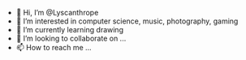- 👋 Hi, I’m @Lyscanthrope
- 👀 I’m interested in computer science, music, photography, gaming
- 🌱 I’m currently learning drawing
- 💞️ I’m looking to collaborate on ...
- 📫 How to reach me ...

<!---
Lyscanthrope/Lyscanthrope is a ✨ special ✨ repository because its `README.md` (this file) appears on your GitHub profile.
You can click the Preview link to take a look at your changes.
--->
